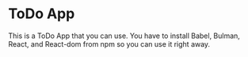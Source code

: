 # ToDo App

This is a ToDo App that you can use. You have to install Babel, Bulman, React, and React-dom from npm so you can use it right away.
